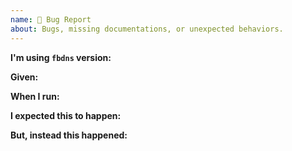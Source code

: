 ```yaml
---
name: 🐛 Bug Report
about: Bugs, missing documentations, or unexpected behaviors.
---
```


<!--
Thank you for your interest in this project. Bugs filed and PRs submitted are appreciated!

Please make sure that you are familiar with and follow the Code of Conduct of this project which can be found at https://github.com/facebook/dns/blob/main/CODE_OF_CONDUCT.md

Also, please make sure you're familiar with and follow the instructions in the contributing guidelines which can  be found at https://github.com/facebook/dns/blob/main/CONTRIBUTING.md

- Please review the Issues policies before filing an issue:

  🐛 Bug:
  Report a bug, missing documentation, or unexpected behavior.

-->

**I'm using `fbdns` version:**

**Given:**
<!--
Include code snippets/a link to online editor like CodeSandbox/configurations/anything
-->

**When I run:**
<!--
Include run/execution commands
-->

**I expected this to happen:**

<!-- Describe the correct/expected behavior -->

**But, instead this happened:**

<!--
Describe the unexpected behavior that has happened. Include complete error messages/screenshots/anything
-->
